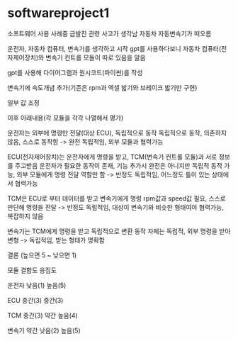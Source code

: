 # softwareproject1
소프트웨어 사용 사례중 급발진 관련 사고가 생각남
자동차 자동변속기가 떠오름

운전자, 자동차 컴퓨터, 변속기를 생각하고 시작
gpt를 사용하다보니 자동차 컴퓨터(전자제어장치)와 변속기 컨트롤 모듈이 따로 있음을 알음

gpt를 사용해 다이어그램과 원시코드(파이썬)를 작성

변속기에 속도개념 추가(기존은 rpm과 엑셀 밟기와 브레이크 밟기만 구현)

일부 값 조정

이후 아래내용(각 모듈을 각각 나열해서 평가)

운전자는 외부에 명령만 전달(대상 ECU), 독립적으로 동작
독립적으로 동작, 의존하지 않음, 스스로 동작함
-> 완전 독립적임, 외부 모듈과 협력가능

ECU(전자제어장치)는 운전자에게 명령을 받고, TCM(변속기 컨트롤 모듈)과 서로 정보를 주고받음
운전자가 필요한 동작이 존재, 기능 추가시 완전은 아니지만 독립적 동작 가능, 외부 모듈에게 명령 전달 역할만 함
-> 반정도 독립적임, 어느정도 틀이 있는 상태에서 협력가능

TCM은 ECU로 부터 데이터를 받고 변속기에게 명령
rpm값과 speed값 필요, 스스로 판단해 명령을 전달
-> 반정도 독립적임, 대상이 변속기와 비슷한 형태여야 협력가능, 복잡하지 않음

변속기는 TCM에게 명령을 받고 독립적으로 변환
동작 자체는 독립적, 외부 명령을 받아 변형
-> 독립적임, 받는 형태가 명확함

결론	(높으면 5 ~ 낮으면 1)

모듈	결합도	응집도

운전자	낮음(1)	높음(5)

ECU	중간(3)	중간(3)

TCM	중간(3)	약간 높음(4)

변속기	약간 낮음(2)	높음(5)
